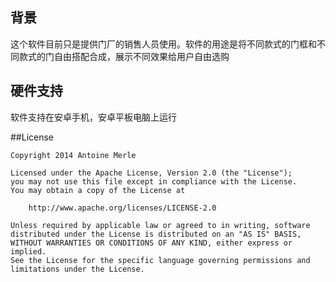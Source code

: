 ## 背景
这个软件目前只是提供门厂的销售人员使用。软件的用途是将不同款式的门框和不同款式的门自由搭配合成，展示不同效果给用户自由选购

## 硬件支持
软件支持在安卓手机，安卓平板电脑上运行

##License

```
Copyright 2014 Antoine Merle

Licensed under the Apache License, Version 2.0 (the "License");
you may not use this file except in compliance with the License.
You may obtain a copy of the License at

    http://www.apache.org/licenses/LICENSE-2.0

Unless required by applicable law or agreed to in writing, software
distributed under the License is distributed on an "AS IS" BASIS,
WITHOUT WARRANTIES OR CONDITIONS OF ANY KIND, either express or implied.
See the License for the specific language governing permissions and
limitations under the License.
```
